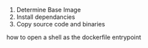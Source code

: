 1. Determine Base Image
2. Install dependancies
3. Copy source code and binaries

how to open a shell as the dockerfile entrypoint